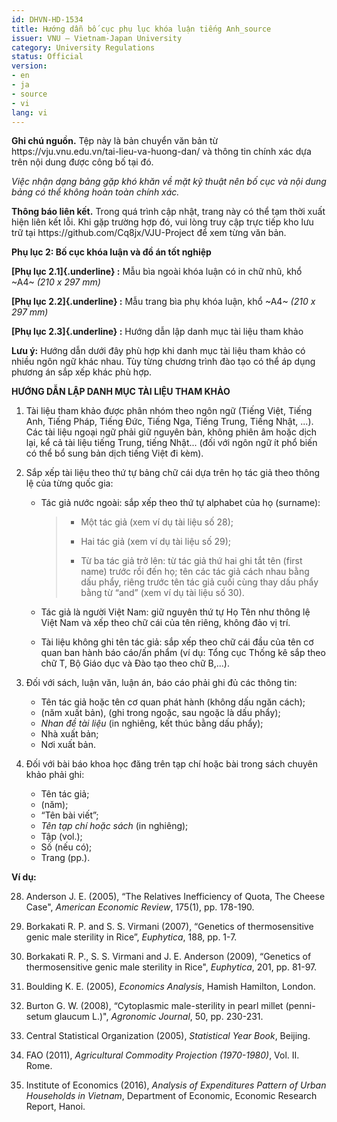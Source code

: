 ```yaml
---
id: DHVN-HD-1534
title: Hướng dẫn bố cục phụ lục khóa luận tiếng Anh_source
issuer: VNU – Vietnam-Japan University
category: University Regulations
status: Official
version:
- en
- ja
- source
- vi
lang: vi
---
```

<div class="source-note" role="note" aria-label="Ghi chú nguồn">
  <p><strong>Ghi chú nguồn.</strong> Tệp này là bản chuyển văn bản từ https://vju.vnu.edu.vn/tai-lieu-va-huong-dan/ và thông tin chính xác dựa trên nội dung được công bố tại đó.</p>
  <p><em>Việc nhận dạng bảng gặp khó khăn về mặt kỹ thuật nên bố cục và nội dung bảng có thể không hoàn toàn chính xác.</em></p>
</div>

<div class="source-note" role="note" aria-label="Thông báo liên kết">
  <p><strong>Thông báo liên kết.</strong> Trong quá trình cập nhật, trang này có thể tạm thời xuất hiện liên kết lỗi. Khi gặp trường hợp đó, vui lòng truy cập trực tiếp kho lưu trữ tại https://github.com/Cq8jx/VJU-Project để xem từng văn bản.</p>
</div>

**Phụ lục 2: Bố cục khóa luận và đồ án tốt nghiệp**

**[Phụ lục 2.1]{.underline} :** Mẫu bìa ngoài khóa luận có in chữ nhũ, khổ ~A4~ *(210 x 297 mm)*

**[Phụ lục 2.2]{.underline} :** Mẫu trang bìa phụ khóa luận, khổ ~A4~ *(210 x 297 mm)*

**[Phụ lục 2.3]{.underline} :** Hướng dẫn lập danh mục tài liệu tham khảo

**Lưu ý:** Hướng dẫn dưới đây phù hợp khi danh mục tài liệu tham khảo có nhiều ngôn ngữ khác nhau. Tùy từng chương trình đào tạo có thể áp dụng phương án sắp xếp khác phù hợp.

**HƯỚNG DẪN LẬP DANH MỤC TÀI LIỆU THAM KHẢO**

1.  Tài liệu tham khảo được phân nhóm theo ngôn ngữ (Tiếng Việt, Tiếng Anh, Tiếng Pháp, Tiếng Đức, Tiếng Nga, Tiếng Trung, Tiếng Nhật, ...). Các tài liệu ngoại ngữ phải giữ nguyên bản, không phiên âm hoặc dịch lại, kể cả tài liệu tiếng Trung, tiếng Nhật... (đối với ngôn ngữ ít phổ biến có thể bổ sung bản dịch tiếng Việt đi kèm).

2.  Sắp xếp tài liệu theo thứ tự bảng chữ cái dựa trên họ tác giả theo thông lệ của từng quốc gia:

    - Tác giả nước ngoài: sắp xếp theo thứ tự alphabet của họ (surname):

      > + Một tác giả (xem ví dụ tài liệu số 28);
      >
      > + Hai tác giả (xem ví dụ tài liệu số 29);
      >
      > + Từ ba tác giả trở lên: từ tác giả thứ hai ghi tắt tên (first name) trước rồi đến họ; tên các tác giả cách nhau bằng dấu phẩy, riêng trước tên tác giả cuối cùng thay dấu phẩy bằng từ “and” (xem ví dụ tài liệu số 30).

    - Tác giả là người Việt Nam: giữ nguyên thứ tự Họ Tên như thông lệ Việt Nam và xếp theo chữ cái của tên riêng, không đảo vị trí.

    - Tài liệu không ghi tên tác giả: sắp xếp theo chữ cái đầu của tên cơ quan ban hành báo cáo/ấn phẩm (ví dụ: Tổng cục Thống kê sắp theo chữ T, Bộ Giáo dục và Đào tạo theo chữ B,...).

3.  Đối với sách, luận văn, luận án, báo cáo phải ghi đủ các thông tin:

    - Tên tác giả hoặc tên cơ quan phát hành (không dấu ngăn cách);
    - (năm xuất bản), (ghi trong ngoặc, sau ngoặc là dấu phẩy);
    - *Nhan đề tài liệu* (in nghiêng, kết thúc bằng dấu phẩy);
    - Nhà xuất bản;
    - Nơi xuất bản.

4.  Đối với bài báo khoa học đăng trên tạp chí hoặc bài trong sách chuyên khảo phải ghi:

    - Tên tác giả;
    - (năm);
    - “Tên bài viết”;
    - *Tên tạp chí hoặc sách* (in nghiêng);
    - Tập (vol.);
    - Số (nếu có);
    - Trang (pp.).

**Ví dụ:**

28. Anderson J. E. (2005), “The Relatives Inefficiency of Quota, The Cheese Case", *American Economic Review*, 175(1), pp. 178-190.

29. Borkakati R. P. and S. S. Virmani (2007), “Genetics of thermosensitive genic male sterility in Rice”, *Euphytica*, 188, pp. 1-7.

30. Borkakati R. P., S. S. Virmani and J. E. Anderson (2009), “Genetics of thermosensitive genic male sterility in Rice", *Euphytica*, 201, pp. 81-97.

31. Boulding K. E. (2005), *Economics Analysis*, Hamish Hamilton, London.

32. Burton G. W. (2008), “Cytoplasmic male-sterility in pearl millet (penni-setum glaucum L.)", *Agronomic Journal*, 50, pp. 230-231.

33. Central Statistical Organization (2005), *Statistical Year Book*, Beijing.

34. FAO (2011), *Agricultural Commodity Projection (1970-1980)*, Vol. II. Rome.

35. Institute of Economics (2016), *Analysis of Expenditures Pattern of Urban Households in Vietnam*, Department of Economic, Economic Research Report, Hanoi.
